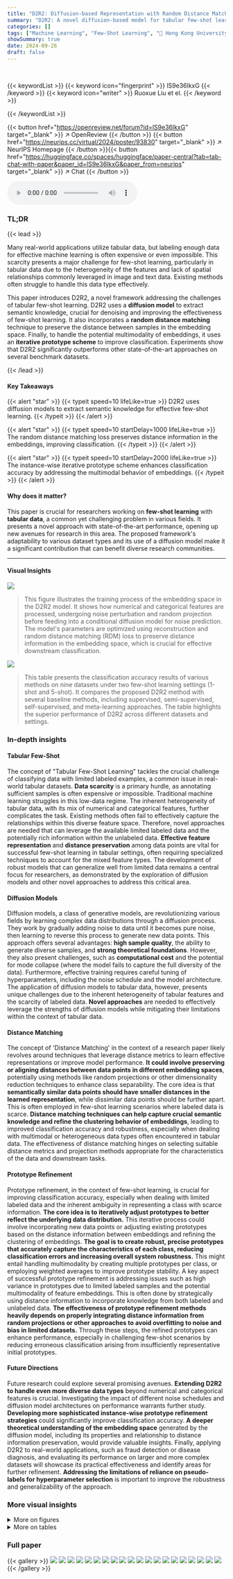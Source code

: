 ```yaml
---
title: "D2R2: Diffusion-based Representation with Random Distance Matching for Tabular Few-shot Learning"
summary: "D2R2: A novel diffusion-based model for tabular few-shot learning, achieves state-of-the-art results by leveraging semantic knowledge and distance matching."
categories: []
tags: ["Machine Learning", "Few-Shot Learning", "🏢 Hong Kong University of Science and Technology",]
showSummary: true
date: 2024-09-26
draft: false
---
```


<br>

{{< keywordList >}}
{{< keyword icon="fingerprint" >}} lS9e36lkxG {{< /keyword >}}
{{< keyword icon="writer" >}} Ruoxue Liu et el. {{< /keyword >}}
 
{{< /keywordList >}}

{{< button href="https://openreview.net/forum?id=lS9e36lkxG" target="_blank" >}}
↗ OpenReview
{{< /button >}}
{{< button href="https://neurips.cc/virtual/2024/poster/93830" target="_blank" >}}
↗ NeurIPS Homepage
{{< /button >}}{{< button href="https://huggingface.co/spaces/huggingface/paper-central?tab=tab-chat-with-paper&paper_id=lS9e36lkxG&paper_from=neurips" target="_blank" >}}
↗ Chat
{{< /button >}}



<audio controls>
    <source src="https://ai-paper-reviewer.com/lS9e36lkxG/podcast.wav" type="audio/wav">
    Your browser does not support the audio element.
</audio>


### TL;DR


{{< lead >}}

Many real-world applications utilize tabular data, but labeling enough data for effective machine learning is often expensive or even impossible. This scarcity presents a major challenge for few-shot learning, particularly in tabular data due to the heterogeneity of the features and lack of spatial relationships commonly leveraged in image and text data. Existing methods often struggle to handle this data type effectively. 

This paper introduces D2R2, a novel framework addressing the challenges of tabular few-shot learning.  D2R2 uses a **diffusion model** to extract semantic knowledge, crucial for denoising and improving the effectiveness of few-shot learning.  It also incorporates a **random distance matching** technique to preserve the distance between samples in the embedding space. Finally, to handle the potential multimodality of embeddings, it uses an **iterative prototype scheme** to improve classification. Experiments show that D2R2 significantly outperforms other state-of-the-art approaches on several benchmark datasets.

{{< /lead >}}


#### Key Takeaways

{{< alert "star" >}}
{{< typeit speed=10 lifeLike=true >}} D2R2 uses diffusion models to extract semantic knowledge for effective few-shot learning. {{< /typeit >}}
{{< /alert >}}

{{< alert "star" >}}
{{< typeit speed=10 startDelay=1000 lifeLike=true >}} The random distance matching loss preserves distance information in the embeddings, improving classification. {{< /typeit >}}
{{< /alert >}}

{{< alert "star" >}}
{{< typeit speed=10 startDelay=2000 lifeLike=true >}} The instance-wise iterative prototype scheme enhances classification accuracy by addressing the multimodal behavior of embeddings. {{< /typeit >}}
{{< /alert >}}

#### Why does it matter?
This paper is crucial for researchers working on **few-shot learning** with **tabular data**, a common yet challenging problem in various fields. It presents a novel approach with state-of-the-art performance, opening up new avenues for research in this area. The proposed framework's adaptability to various dataset types and its use of a diffusion model make it a significant contribution that can benefit diverse research communities.

------
#### Visual Insights



![](https://ai-paper-reviewer.com/lS9e36lkxG/figures_4_1.jpg)

> This figure illustrates the training process of the embedding space in the D2R2 model.  It shows how numerical and categorical features are processed, undergoing noise perturbation and random projection before feeding into a conditional diffusion model for noise prediction. The model's parameters are optimized using reconstruction and random distance matching (RDM) loss to preserve distance information in the embedding space, which is crucial for effective downstream classification.





![](https://ai-paper-reviewer.com/lS9e36lkxG/tables_8_1.jpg)

> This table presents the classification accuracy results of various methods on nine datasets under two few-shot learning settings (1-shot and 5-shot).  It compares the proposed D2R2 method with several baseline methods, including supervised, semi-supervised, self-supervised, and meta-learning approaches.  The table highlights the superior performance of D2R2 across different datasets and settings.





### In-depth insights


#### Tabular Few-Shot
The concept of "Tabular Few-Shot Learning" tackles the crucial challenge of classifying data with limited labeled examples, a common issue in real-world tabular datasets.  **Data scarcity** is a primary hurdle, as annotating sufficient samples is often expensive or impossible.  Traditional machine learning struggles in this low-data regime.  The inherent heterogeneity of tabular data, with its mix of numerical and categorical features, further complicates the task.  Existing methods often fail to effectively capture the relationships within this diverse feature space.  Therefore, novel approaches are needed that can leverage the available limited labeled data and the potentially rich information within the unlabeled data.  **Effective feature representation** and **distance preservation** among data points are vital for successful few-shot learning in tabular settings, often requiring specialized techniques to account for the mixed feature types.  The development of robust models that can generalize well from limited data remains a central focus for researchers, as demonstrated by the exploration of diffusion models and other novel approaches to address this critical area.

#### Diffusion Models
Diffusion models, a class of generative models, are revolutionizing various fields by learning complex data distributions through a diffusion process.  They work by gradually adding noise to data until it becomes pure noise, then learning to reverse this process to generate new data points.  This approach offers several advantages: **high sample quality**, the ability to generate diverse samples, and **strong theoretical foundations**.  However, they also present challenges, such as **computational cost** and the potential for mode collapse (where the model fails to capture the full diversity of the data).  Furthermore, effective training requires careful tuning of hyperparameters, including the noise schedule and the model architecture.  The application of diffusion models to tabular data, however, presents unique challenges due to the inherent heterogeneity of tabular features and the scarcity of labeled data.  **Novel approaches** are needed to effectively leverage the strengths of diffusion models while mitigating their limitations within the context of tabular data.

#### Distance Matching
The concept of 'Distance Matching' in the context of a research paper likely revolves around techniques that leverage distance metrics to learn effective representations or improve model performance.  **It could involve preserving or aligning distances between data points in different embedding spaces**, potentially using methods like random projections or other dimensionality reduction techniques to enhance class separability.  The core idea is that **semantically similar data points should have smaller distances in the learned representation**, while dissimilar data points should be further apart. This is often employed in few-shot learning scenarios where labeled data is scarce.  **Distance matching techniques can help capture crucial semantic knowledge and refine the clustering behavior of embeddings**, leading to improved classification accuracy and robustness, especially when dealing with multimodal or heterogeneous data types often encountered in tabular data.  The effectiveness of distance matching hinges on selecting suitable distance metrics and projection methods appropriate for the characteristics of the data and downstream tasks.

#### Prototype Refinement
Prototype refinement, in the context of few-shot learning, is crucial for improving classification accuracy, especially when dealing with limited labeled data and the inherent ambiguity in representing a class with scarce information.  **The core idea is to iteratively adjust prototypes to better reflect the underlying data distribution.** This iterative process could involve incorporating new data points or adjusting existing prototypes based on the distance information between embeddings and refining the clustering of embeddings.  **The goal is to create robust, precise prototypes that accurately capture the characteristics of each class, reducing classification errors and increasing overall system robustness.** This might entail handling multimodality by creating multiple prototypes per class, or employing weighted averages to improve prototype stability.  A key aspect of successful prototype refinement is addressing issues such as high variance in prototypes due to limited labeled samples and the potential multimodality of feature embeddings. This is often done by strategically using distance information to incorporate knowledge from both labeled and unlabeled data.  **The effectiveness of prototype refinement methods heavily depends on properly integrating distance information from random projections or other approaches to avoid overfitting to noise and bias in limited datasets.**  Through these steps, the refined prototypes can enhance performance, especially in challenging few-shot scenarios by reducing erroneous classification arising from insufficiently representative initial prototypes.

#### Future Directions
Future research could explore several promising avenues. **Extending D2R2 to handle even more diverse data types** beyond numerical and categorical features is crucial.  Investigating the impact of different noise schedules and diffusion model architectures on performance warrants further study.  **Developing more sophisticated instance-wise prototype refinement strategies** could significantly improve classification accuracy.  **A deeper theoretical understanding of the embedding space** generated by the diffusion model, including its properties and relationship to distance information preservation, would provide valuable insights.  Finally, applying D2R2 to real-world applications, such as fraud detection or disease diagnosis, and evaluating its performance on larger and more complex datasets will showcase its practical effectiveness and identify areas for further refinement.  **Addressing the limitations of reliance on pseudo-labels for hyperparameter selection** is important to improve the robustness and generalizability of the approach.


### More visual insights

<details>
<summary>More on figures
</summary>


![](https://ai-paper-reviewer.com/lS9e36lkxG/figures_6_1.jpg)

> This figure illustrates the difference between using center-wise prototypes and instance-wise prototypes in a 2-shot classification scenario.  Center-wise prototypes, which average embeddings of all support samples for a class, fail to handle multimodality in embeddings and lead to inaccurate classification when clusters within a single class are not well-separated. Instance-wise prototypes, on the other hand, leverage the weighted average of query embeddings and support embeddings to iteratively refine prototypes and are more robust to such multimodal situations, significantly improving classification accuracy.


![](https://ai-paper-reviewer.com/lS9e36lkxG/figures_9_1.jpg)

> This figure shows t-SNE visualizations of the D2R2 embeddings for four datasets: Optdigits, Karkunen, Dna, and Income. Each point represents a randomly selected sample, and the color indicates its class label.  The visualizations reveal that the embeddings often exhibit multimodality, meaning that samples from the same class are not clustered tightly together but rather spread across multiple distinct regions in the embedding space. This multimodality is particularly evident in the 'dna' dataset, where points of the red class appear in two separate clusters.


</details>




<details>
<summary>More on tables
</summary>


![](https://ai-paper-reviewer.com/lS9e36lkxG/tables_8_2.jpg)
> This table presents the test accuracy results for various few-shot learning methods on nine different datasets.  The results are averaged across 100 random seeds for both 1-shot and 5-shot scenarios.  The table compares the proposed D2R2 method against multiple baselines including supervised, semi-supervised, self-supervised, and meta-learning approaches. Bold numbers indicate the best performance, and underlined numbers indicate the second-best performance for each dataset and scenario. Some cells are empty due to limitations of certain baselines or missing data in the original STUNT paper.

![](https://ai-paper-reviewer.com/lS9e36lkxG/tables_13_1.jpg)
> This table presents the test accuracy of different models on nine datasets, comparing the performance of D2R2 against various baseline methods (supervised, semi-supervised, self-supervised, and meta-learning).  The results are averaged over 100 runs and reported for both 1-shot and 5-shot scenarios.  The table highlights the superior performance of D2R2 compared to other methods. Some baseline results are taken from the STUNT paper.

![](https://ai-paper-reviewer.com/lS9e36lkxG/tables_14_1.jpg)
> This table presents the test accuracy results of the proposed D2R2 model and fifteen baseline models across nine different datasets in both 1-shot and 5-shot settings. The results are averaged over 100 random runs, and the best performing model for each dataset and setting is highlighted.  The table demonstrates the superior performance of D2R2 compared to existing state-of-the-art methods.

![](https://ai-paper-reviewer.com/lS9e36lkxG/tables_15_1.jpg)
> This table presents the test accuracy results for various few-shot learning methods on nine different datasets.  The accuracy is averaged over 100 runs with different random seeds.  The table compares the proposed D2R2 method with several state-of-the-art baselines, including supervised, semi-supervised, self-supervised, and meta-learning approaches. Both 1-shot and 5-shot scenarios are evaluated.  Empty cells indicate that the dataset either exceeded the input limitations of a particular baseline or that results weren't reported in the referenced STUNT paper.

![](https://ai-paper-reviewer.com/lS9e36lkxG/tables_15_2.jpg)
> This table presents the test accuracy of different few-shot learning methods on nine datasets.  It compares the proposed D2R2 method against 15 state-of-the-art baselines across two different experimental settings (1-shot and 5-shot).  The table shows the average accuracy across 100 runs for each method and dataset.  Some cells are empty due to limitations in the baselines or datasets.

![](https://ai-paper-reviewer.com/lS9e36lkxG/tables_15_3.jpg)
> This table presents the test accuracy results of various methods on nine different datasets for both 1-shot and 5-shot scenarios.  The methods compared include supervised, semi-supervised, self-supervised, and meta-learning approaches. The table highlights the superior performance of the proposed D2R2 method across different dataset characteristics (numerical, categorical, mixed).

</details>




### Full paper

{{< gallery >}}
<img src="https://ai-paper-reviewer.com/lS9e36lkxG/1.png" class="grid-w50 md:grid-w33 xl:grid-w25" />
<img src="https://ai-paper-reviewer.com/lS9e36lkxG/2.png" class="grid-w50 md:grid-w33 xl:grid-w25" />
<img src="https://ai-paper-reviewer.com/lS9e36lkxG/3.png" class="grid-w50 md:grid-w33 xl:grid-w25" />
<img src="https://ai-paper-reviewer.com/lS9e36lkxG/4.png" class="grid-w50 md:grid-w33 xl:grid-w25" />
<img src="https://ai-paper-reviewer.com/lS9e36lkxG/5.png" class="grid-w50 md:grid-w33 xl:grid-w25" />
<img src="https://ai-paper-reviewer.com/lS9e36lkxG/6.png" class="grid-w50 md:grid-w33 xl:grid-w25" />
<img src="https://ai-paper-reviewer.com/lS9e36lkxG/7.png" class="grid-w50 md:grid-w33 xl:grid-w25" />
<img src="https://ai-paper-reviewer.com/lS9e36lkxG/8.png" class="grid-w50 md:grid-w33 xl:grid-w25" />
<img src="https://ai-paper-reviewer.com/lS9e36lkxG/9.png" class="grid-w50 md:grid-w33 xl:grid-w25" />
<img src="https://ai-paper-reviewer.com/lS9e36lkxG/10.png" class="grid-w50 md:grid-w33 xl:grid-w25" />
<img src="https://ai-paper-reviewer.com/lS9e36lkxG/11.png" class="grid-w50 md:grid-w33 xl:grid-w25" />
<img src="https://ai-paper-reviewer.com/lS9e36lkxG/12.png" class="grid-w50 md:grid-w33 xl:grid-w25" />
<img src="https://ai-paper-reviewer.com/lS9e36lkxG/13.png" class="grid-w50 md:grid-w33 xl:grid-w25" />
<img src="https://ai-paper-reviewer.com/lS9e36lkxG/14.png" class="grid-w50 md:grid-w33 xl:grid-w25" />
<img src="https://ai-paper-reviewer.com/lS9e36lkxG/15.png" class="grid-w50 md:grid-w33 xl:grid-w25" />
<img src="https://ai-paper-reviewer.com/lS9e36lkxG/16.png" class="grid-w50 md:grid-w33 xl:grid-w25" />
<img src="https://ai-paper-reviewer.com/lS9e36lkxG/17.png" class="grid-w50 md:grid-w33 xl:grid-w25" />
<img src="https://ai-paper-reviewer.com/lS9e36lkxG/18.png" class="grid-w50 md:grid-w33 xl:grid-w25" />
<img src="https://ai-paper-reviewer.com/lS9e36lkxG/19.png" class="grid-w50 md:grid-w33 xl:grid-w25" />
<img src="https://ai-paper-reviewer.com/lS9e36lkxG/20.png" class="grid-w50 md:grid-w33 xl:grid-w25" />
{{< /gallery >}}